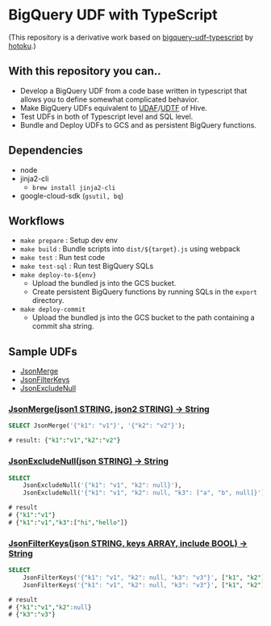 # BigQuery UDF with TypeScript

(This repository is a derivative work based on [bigquery-udf-typescript](https://github.com/hotoku/bigquery-udf-typescript) by [hotoku](https://github.com/hotoku).)


## With this repository you can..

* Develop a BigQuery UDF from a code base written in typescript that allows you to define somewhat complicated behavior.
* Make BigQuery UDFs equivalent to [UDAF](https://cwiki.apache.org/confluence/display/Hive/LanguageManual+UDF#LanguageManualUDF-Built-inAggregateFunctions(UDAF))/[UDTF](https://cwiki.apache.org/confluence/display/Hive/LanguageManual+UDF#LanguageManualUDF-Built-inTable-GeneratingFunctions(UDTF)) of Hive.
* Test UDFs in both of Typescript level and SQL level.
* Bundle and Deploy UDFs to GCS and as persistent BigQuery functions.


## Dependencies

* node
* jinja2-cli
  * `brew install jinja2-cli`
* google-cloud-sdk (`gsutil, bq`)


## Workflows

* `make prepare` : Setup dev env
* `make build` : Bundle scripts into `dist/${target}.js` using webpack
* `make test` : Run test code
* `make test-sql` : Run test BigQuery SQLs
* `make deploy-to-${env}`
    * Upload the bundled js into the GCS bucket.
    * Create persistent BigQuery functions by running SQLs in the `export` directory.
* `make deploy-commit`
    * Upload the bundled js into the GCS bucket to the path containing a commit sha string.


## Sample UDFs
* [JsonMerge](#jsonmergejson1-string-json2-string---string)
* [JsonFilterKeys](#jsonexcludenulljson-string---string)
* [JsonExcludeNull](#jsonfilterkeysjson-string-keys-array-include-bool---string)


### [JsonMerge(json1 STRING, json2 STRING) -> String](src/JsonUDF/JsonMerge.ts)

```sql
SELECT JsonMerge('{"k1": "v1"}', '{"k2": "v2"}');

# result: {"k1":"v1","k2":"v2"}
```

### [JsonExcludeNull(json STRING) -> String](src/JsonUDF/JsonExcludeNull.ts)

```sql
SELECT
    JsonExcludeNull('{"k1": "v1", "k2": null}'),
    JsonExcludeNull('{"k1": "v1", "k2": null, "k3": ["a", "b", null]}');

# result
# {"k1":"v1"}
# {"k1":"v1","k3":["hi","hello"]}
```

### [JsonFilterKeys(json STRING, keys ARRAY<STRING>, include BOOL) -> String](src/JsonUDF/JsonExcludeNull.ts)

```sql
SELECT
    JsonFilterKeys('{"k1": "v1", "k2": null, "k3": "v3"}', ["k1", "k2"], true),
    JsonFilterKeys('{"k1": "v1", "k2": null, "k3": "v3"}', ["k1", "k2"], false);

# result
# {"k1":"v1","k2":null}
# {"k3":"v3"}
```
